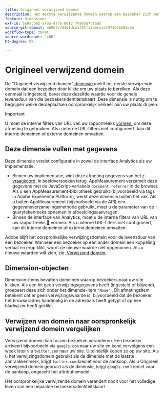 ```yaml
---
title: Origineel verwijzend domein
description: Het eerste verwijzende domein waarop een bezoeker zich bevond voordat hij op uw site klikte.
feature: Dimensions
exl-id: 6b9ac662-a79a-477b-8612-7980da7cfadd
source-git-commit: a6967c7d4e1dca5491f13beccaa797167b503d6e
workflow-type: tm+mt
source-wordcount: '408'
ht-degree: 0%

---
```


# Origineel verwijzend domein

De &quot;Origineel verwijzend domein&quot;[&#x200B; dimensie &#x200B;](overview.md) meldt het eerste verwijzende domein dat een bezoeker door klikte om uw plaats te bereiken. Als deze eenmaal is ingesteld, bevat deze dezelfde waarde voor de gehele levensduur van die bezoekersidentiteitskaart. Deze dimensie is nuttig om te begrijpen welke derdeplaatsen oorspronkelijk verkeer aan uw plaats drijven.

>[!IMPORTANT]
>
>U moet de interne filters van URL van uw rapportreeks [&#x200B; vormen &#x200B;](/help/admin/tools/manage-rs/edit-settings/general/internal-url-filter-admin.md) om deze afmeting te gebruiken. Als u interne URL-filters niet configureert, kan dit interne domeinen of externe domeinen omvatten.

## Deze dimensie vullen met gegevens

Deze dimensie vereist configuratie in zowel de interface Analytics als uw implementatie.

* Binnen uw implementatie, wint deze afmeting gegevens van het [`r` vraagkoord &#x200B;](/help/implement/validate/query-parameters.md) in beeldverzoeken terug. AppMeasurement verzamelt deze gegevens met de JavaScript-variabele `document.referrer` in de browser. Als u een AppMeasurement-bibliotheek gebruikt (bijvoorbeeld via tags in Adobe Experience Platform), werkt deze dimensie buiten het vak. Als u buiten AppMeasurement (bijvoorbeeld via de API) een gegevensverzamelingsmethode gebruikt, moet u de parameter van de `r` querytekenreeks opnemen in afbeeldingsaanvragen.
* Binnen de interface van Analytics, moet u de interne filters van URL van uw rapportreeks [&#128279;](/help/admin/tools/manage-rs/edit-settings/general/internal-url-filter-admin.md) vormen. Als u interne URL-filters niet configureert, kan dit interne domeinen of externe domeinen omvatten.

Adobe blijft het oorspronkelijke verwijzingsdomein voor de levensduur van een bezoeker. Wanneer een bezoeker op een ander domein een koppeling verlaat en erop klikt, wordt de nieuwe waarde niet opgenomen. Als u nieuwe waarden wilt zien, zie [&#x200B; Verwijzend domein &#x200B;](referring-domain.md).

## Dimension-objecten

Dimension-items bevatten domeinen waarop bezoekers naar uw site klikken. Als een hit geen verwijzingsgegevens heeft (ingesteld of blijvend), groepeert deze zich onder het dimensie-item `"None"` . Dit afmetingsitem betekent dat er geen verwijzingswaarde is, bijvoorbeeld dat de bezoeker het browseradres handmatig in de adresbalk heeft getypt of op een bladwijzer heeft geklikt.

## Verwijzen van domein naar oorspronkelijk verwijzend domein vergelijken

Verwijzend domein kan tussen bezoeken veranderen. Een bezoeker arriveert bijvoorbeeld via `google.com` naar uw site en komt vervolgens een week later via `twitter.com` naar uw site. Uiteindelijk kopen ze op uw site. Als u het verwijzingsdomein gebruikt als de dimensie met de laatste aanraakkenmerk, krijgt `twitter.com` krediet voor de aankoop. Als u Origineel verwijzend domein gebruikt als de dimensie, krijgt `google.com` krediet voor de aankoop, ongeacht het attributiemodel.

Het oorspronkelijke verwijzende domein verandert nooit voor het volledige leven van een bepaalde bezoekersidentiteitskaart
